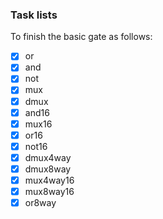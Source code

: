 ### Task lists

To finish the basic gate as follows:

- [x] or 
- [x] and
- [x] not
- [x] mux
- [x] dmux
- [x] and16
- [x] mux16
- [x] or16
- [x] not16
- [x] dmux4way
- [x] dmux8way
- [x] mux4way16
- [x] mux8way16
- [x] or8way